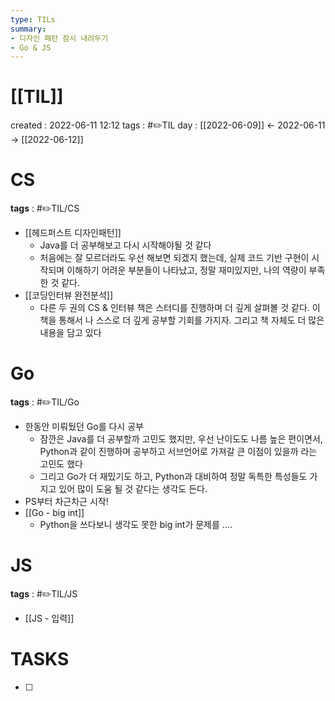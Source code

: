 ```yaml
---
type: TILs
summary:
- 디자인 패턴 잠시 내려두기
- Go & JS 
---
```


# [[TIL]]
created : 2022-06-11 12:12
tags : #✏️TIL
day : [[2022-06-09]] ← 2022-06-11 → [[2022-06-12]]

# CS
**tags** : #✏️TIL/CS
- [[헤드퍼스트 디자인패턴]]
	- Java를 더 공부해보고 다시 시작해야될 것 같다
	- 처음에는 잘 모르더라도 우선 해보면 되겠지 했는데, 실제 코드 기반 구현이 시작되며 이해하기 어려운 부분들이 나타났고, 정말 재미있지만, 나의 역량이 부족한 것 같다.
- [[코딩인터뷰 완전분석]]
	- 다른 두 권의 CS & 인터뷰 책은 스터디를 진행하며 더 깊게 살펴볼 것 같다. 이 책을 통해서 나 스스로 더 깊게 공부할 기회를 가지자. 그리고 책 자체도 더 많은 내용을 담고 있다

# Go
**tags** : #✏️TIL/Go
- 한동안 미뤄뒀던 Go를 다시 공부
	- 잠깐은 Java를 더 공부할까 고민도 했지만, 우선 난이도도 나름 높은 편이면서, Python과 같이 진행하며 공부하고 서브언어로 가져갈 큰 이점이 있을까 라는 고민도 했다
	- 그리고 Go가 더 재밌기도 하고, Python과 대비하여 정말 독특한 특성들도 가지고 있어 많이 도움 될 것 같다는 생각도 든다.
- PS부터 차근차근 시작!
- [[Go - big int]]
	- Python을 쓰다보니 생각도 못한 big int가 문제를 ….

# JS
**tags** : #✏️TIL/JS
- [[JS - 입력]]

# TASKS
- [ ] 

